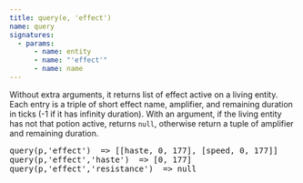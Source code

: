 ```yaml
---
title: query(e, 'effect')
name: query
signatures:
  - params:
      - name: entity
      - name: "'effect'"
      - name: name
---
```


Without extra arguments, it returns list of effect active on a living entity.
Each entry is a triple of short effect name, amplifier, and remaining duration
in ticks (-1 if it has infinity duration). With an argument, if the living
entity has not that potion active, returns `null`, otherwise return a tuple of
amplifier and remaining duration.

<pre>
query(p,'effect')  => [[haste, 0, 177], [speed, 0, 177]]
query(p,'effect','haste')  => [0, 177]
query(p,'effect','resistance')  => null
</pre>
